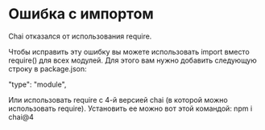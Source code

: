 # Ошибка с импортом
Chai отказался от использования require.

Чтобы исправить эту ошибку вы можете использовать  import вместо require() для всех модулей. Для этого вам нужно добавить следующую строку в package.json:

"type": "module",

Или использовать require с 4-й версией chai (в которой можно использовать require). Установить ее можно вот этой командой:
npm i chai@4
